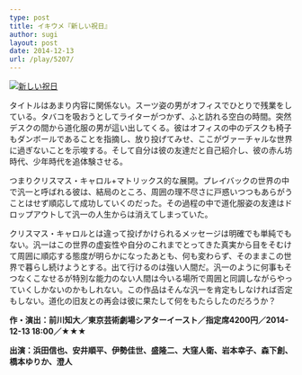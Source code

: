 ```yaml
---
type: post
title: イキウメ『新しい祝日』
author: sugi
layout: post
date: 2014-12-13
url: /play/5207/
---
```

<a href="http://i1.wp.com/asharpminor.com/wp-content/uploads/2014/12/AtarashiisyukujitsuTop.jpg" onclick="_gaq.push(['_trackEvent', 'outbound-article', 'http://asharpminor.com/wp-content/uploads/2014/12/AtarashiisyukujitsuTop.jpg', '']);" ><img src="http://i1.wp.com/asharpminor.com/wp-content/uploads/2014/12/AtarashiisyukujitsuTop.jpg?resize=211%2C300" alt="新しい祝日" class="alignleft size-medium wp-image-5208" data-recalc-dims="1" /></a>

タイトルはあまり内容に関係ない。スーツ姿の男がオフィスでひとりで残業をしている。タバコを吸おうとしてライターがつかず、ふと訪れる空白の時間。突然デスクの間から道化服の男が這い出してくる。彼はオフィスの中のデスクも椅子もダンボールであることを指摘し、放り投げてみせ、ここがヴァーチャルな世界に過ぎないことを示唆する。そして自分は彼の友達だと自己紹介し、彼の赤ん坊時代、少年時代を追体験させる。

つまりクリスマス・キャロル+マトリックス的な展開。プレイバックの世界の中で汎一と呼ばれる彼は、結局のところ、周囲の理不尽さに戸惑いつつもあらがうことはせず順応して成功していくのだった。その過程の中で道化服姿の友達はドロップアウトして汎一の人生からは消えてしまっていた。

クリスマス・キャロルとは違って投げかけられるメッセージは明確でも単純でもない。汎一はこの世界の虚妄性や自分のこれまでとってきた真実から目をそむけて周囲に順応する態度が明らかになったあとも、何も変わらず、そのままこの世界で暮らし続けようとする。出て行けるのは強い人間だ。汎一のように何事もそつなくこなせるが特別な能力のない人間は今いる場所で周囲と同調しながらやっていくしかないのかもしれない。この作品はそんな汎一を肯定もしなければ否定もしない。道化の旧友との再会は彼に果たして何をもたらしたのだろうか？

**作・演出：前川知大／東京芸術劇場シアターイースト／指定席4200円／2014-12-13 18:00／★★★**

**出演：浜田信也、安井順平、伊勢佳世、盛隆二、大窪人衛、岩本幸子、森下創、橋本ゆりか、澄人**

